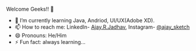 Welcome Geeks!! 👋
- 🌱 I’m currently learning Java, Andriod, UI/UX(Adobe XD).
- 📫 How to reach me: LinkedIn- [Ajay.R.Jadhav](https://www.linkedin.com/in/ajay-jadhav-110882189/), Instagram- [@ajay_sketch](https://www.instagram.com/ajay_sketch/)
- 😄 Pronouns: He/Him
- ⚡ Fun fact: always learning...
